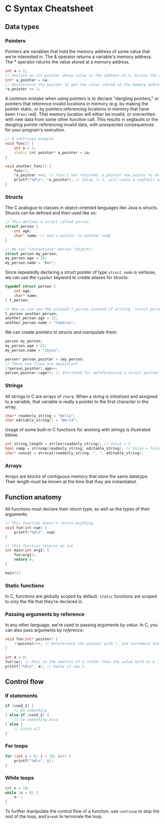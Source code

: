 # C Syntax Cheatsheet

## Data types
### Pointers
Pointers are variables that hold the memory address of some value that we're interested in.
The & operator returns a variable's memory address.
The * operator returns the value stored at a memory address.
```cpp
int a = 1;
// Declare an int pointer whose value is the address of a. Access the address of a regular variable with the & operator
int* a_pointer = &a; 
// Dereference the pointer to get the value stored at the memory address it holds
*a_pointer += 1; 
```
A common mistake when using pointers is to declare "dangling pointers," or pointers that reference invalid locations in memory (e.g. by making the pointer static, or by pointers referencing locations in memory that have been `free()`ed). That memory location will either be invalid, or overwritten with new data from some other function call. This results in segfaults or the dangling pointer referencing invalid data, with unexpected consequences for your program's execution.
```cpp
// A contrived example
void func() {
    int a = 1;
    static int pointer* a_pointer = &a;
}

void another_func() {
    func();
    *a_pointer +=1; // func() has returned, a_pointer now points to an invalid memory location
    printf("%d\n", *a_pointer); // Value != 2, will cause a segfault or some very unexpected program behavior
}
```

### Structs
The C analogue to classes in object-oriented languages like Java is structs. Structs can be defined and then used like so:

```cpp
// This defines a struct called person
struct person {
    int age;
    char* name; // And a pointer to another node
}

// We can "instantiate" person "objects"
struct person my_person;
my_person.age = 10;
my_person.name = "Ben";
```

Since repeatedly declaring a struct pointer of type `struct node` is verbose, we can use the `typedef` keyword to create aliases for structs:

```cpp
typedef struct person {
    int age;
    char* name;
} t_person;

// Now we can use the aliased t_person instead of writing `struct person`
t_person another_person;
another_person.age = 12;
another_person.name = "Cameron";
```

We can create pointers to structs and manipulate them:
```cpp
person my_person;
my_person.age = 22;
my_person.name = "Joyce";

person* person_pointer = &my_person;
// These two lines are equivalent
(*person_pointer).age++;
person_pointer->age++; // Shorthand for dereferencing a struct pointer and accessing a property within the struct
```

### Strings
All strings in C are arrays of `char`s. When a string is initialized and assigned to a variable, that variable is really a pointer to the first character in the array.
```cpp
char* readonly_string = "Hello";
char editable_string[] = "World";
```

Usage of some built-in C functions for working with strings is illustrated below.
```cpp
int string_length = strlen(readonly_string); // Value = 5
bool comp = strncmp(readonly_string, editable_string); // Value = false
char* concat = strncat(readonly_string, ", ", editable_string);
```

### Arrays
Arrays are blocks of contiguous memory that store the same datatype. Their length must be known at the time that they are instantiated.

## Function anatomy
All functions must declare their return type, as well as the types of their arguments.
```cpp
// This function doesn't return anything
void fun(int num) {
    printf("%d\n", num)
}

// This function returns an int
int main(int arg1) {
    fun(arg1);
    return 0;
}

main(1)
```

### Static functions
In C, functions are globally scoped by default. `static` functions are scoped to only the file that they're declared in.

### Passing arguments by reference
In any other language, we're used to passing arguments by *value*. In C, you can also pass arguments by *reference*:

```cpp
void fun(int* pointer) {
    (*pointer)++; // Dereference the pointer with *, and increment the value at the address held by the pointer
}

int a = 0;
fun(&a); // Pass in the address of a rather than the value held in a
printf("%d\n", a); // Value is now 1
```

## Control flow
### If statements
```cpp
if (cond_1) {
    // Do something
} else if (cond_2) {
    // Do something else
} else {
    // Catch all
}
```

### For loops
```cpp
for (int i = 0; i < 10; i++) {
    printf("%d\n", i);
}
```

### While loops
```cpp
int n = 10;
while (n > 0) {
    n--;
}
```
To further manipulate the control flow of a function, use `continue` to skip the rest of the loop, and `break` to terminate the loop.